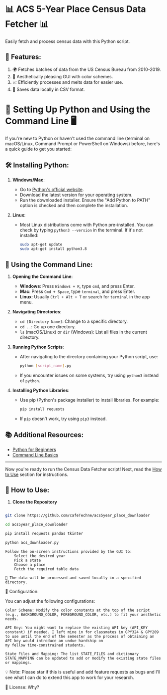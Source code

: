 # 📊 ACS 5-Year Place Census Data Fetcher 📊

Easily fetch and process census data with this Python script.

## 🌟 Features:
1. 🌍 Fetches batches of data from the US Census Bureau from 2010-2019.
2. 🎨 Aesthetically pleasing GUI with color schemes.
3. 📈 Efficiently processes and melts data for easier use.
4. 💾 Saves data locally in CSV format.


# 🐍 Setting Up Python and Using the Command Line 🖥️

If you're new to Python or haven't used the command line (terminal on macOS/Linux, Command Prompt or PowerShell on Windows) before, here's a quick guide to get you started:

## 🛠️ Installing Python:

1. **Windows/Mac**: 
    - Go to [Python's official website](https://www.python.org/downloads/).
    - Download the latest version for your operating system.
    - Run the downloaded installer. Ensure the "Add Python to PATH" option is checked and then complete the installation.

2. **Linux**: 
    - Most Linux distributions come with Python pre-installed. You can check by typing `python3 --version` in the terminal. If it's not installed:
      ```bash
      sudo apt-get update
      sudo apt-get install python3.8
      ```

## 🚀 Using the Command Line:

1. **Opening the Command Line**:
    - **Windows**: Press `Windows + R`, type `cmd`, and press Enter.
    - **Mac**: Press `Cmd + Space`, type `terminal`, and press Enter.
    - **Linux**: Usually `Ctrl + Alt + T` or search for `terminal` in the app menu.

2. **Navigating Directories**:
    - `cd [Directory Name]`: Change to a specific directory.
    - `cd ..`: Go up one directory.
    - `ls` (macOS/Linux) or `dir` (Windows): List all files in the current directory.

3. **Running Python Scripts**:
    - After navigating to the directory containing your Python script, use:
      ```bash
      python [script_name].py
      ```
    - If you encounter issues on some systems, try using `python3` instead of `python`.

4. **Installing Python Libraries**:
    - Use pip (Python's package installer) to install libraries. For example:
      ```bash
      pip install requests
      ```
    - If `pip` doesn't work, try using `pip3` instead.

## 📚 Additional Resources:

- [Python for Beginners](https://docs.python.org/3/tutorial/index.html)
- [Command Line Basics](https://tutorial.djangogirls.org/en/intro_to_command_line/)

---

Now you're ready to run the Census Data Fetcher script! Next, read the [How to Use](#-how-to-use) section for instructions.



## 🚀 How to Use:

1. **Clone the Repository**
```bash

git clone https://github.com/cafeTechne/acs5year_place_downloader

cd acs5year_place_downloader

pip install requests pandas tkinter

python acs_downloader.py

```
    Follow the on-screen instructions provided by the GUI to:
        Select the desired year
        Pick a state
        Choose a place
        Fetch the required table data

    🎉 The data will be processed and saved locally in a specified directory.

🔧 Configuration:

You can adjust the following configurations:

    Color Scheme: Modify the color constants at the top of the script (e.g., BACKGROUND_COLOR, FOREGROUND_COLOR, etc.) to fit your aesthetic needs.

    API Key: You might want to replace the existing API key (API_KEY constant) if needed. I left mine in for classmates in GPY324 & GPY209 to use until the end of the semester as the process of obtaining an API key would introduce an undue hardship on 
    my fellow time-constrained students.

    State Files and Mapping: The list STATE_FILES and dictionary STATE_MAPPING can be updated to add or modify the existing state files or mappings.

💡 Note: Please star if this is useful and add feature requests as bugs and I'll see what I can do to extend this app to work for your research.

🔐 License:
Why?
